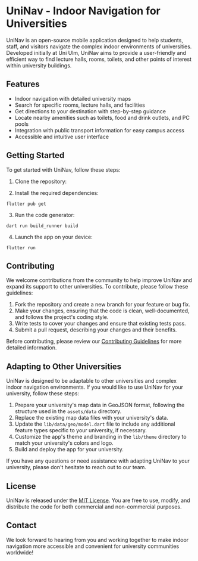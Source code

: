 # UniNav - Indoor Navigation for Universities

UniNav is an open-source mobile application designed to help students, staff, and visitors navigate the complex indoor environments of universities. Developed initially at Uni Ulm, UniNav aims to provide a user-friendly and efficient way to find lecture halls, rooms, toilets, and other points of interest within university buildings.

## Features

- Indoor navigation with detailed university maps
- Search for specific rooms, lecture halls, and facilities
- Get directions to your destination with step-by-step guidance
- Locate nearby amenities such as toilets, food and drink outlets, and PC pools
- Integration with public transport information for easy campus access
- Accessible and intuitive user interface

## Getting Started

To get started with UniNav, follow these steps:

1. Clone the repository:

2. Install the required dependencies:

```shell
flutter pub get
```

3. Run the code generator:

```shell
dart run build_runner build
```

4. Launch the app on your device:

```shell
flutter run
```



## Contributing

We welcome contributions from the community to help improve UniNav and expand its support to other universities. To contribute, please follow these guidelines:

1. Fork the repository and create a new branch for your feature or bug fix.
2. Make your changes, ensuring that the code is clean, well-documented, and follows the project's coding style.
3. Write tests to cover your changes and ensure that existing tests pass.
4. Submit a pull request, describing your changes and their benefits.

Before contributing, please review our [Contributing Guidelines](CONTRIBUTING.md) for more detailed information.

## Adapting to Other Universities

UniNav is designed to be adaptable to other universities and complex indoor navigation environments. If you would like to use UniNav for your university, follow these steps:

1. Prepare your university's map data in GeoJSON format, following the structure used in the `assets/data` directory.
2. Replace the existing map data files with your university's data.
3. Update the `lib/data/geo/model.dart` file to include any additional feature types specific to your university, if necessary.
4. Customize the app's theme and branding in the `lib/theme` directory to match your university's colors and logo.
5. Build and deploy the app for your university.

If you have any questions or need assistance with adapting UniNav to your university, please don't hesitate to reach out to our team.

## License

UniNav is released under the [MIT License](LICENSE). You are free to use, modify, and distribute the code for both commercial and non-commercial purposes.

## Contact

We look forward to hearing from you and working together to make indoor navigation more accessible and convenient for university communities worldwide!
